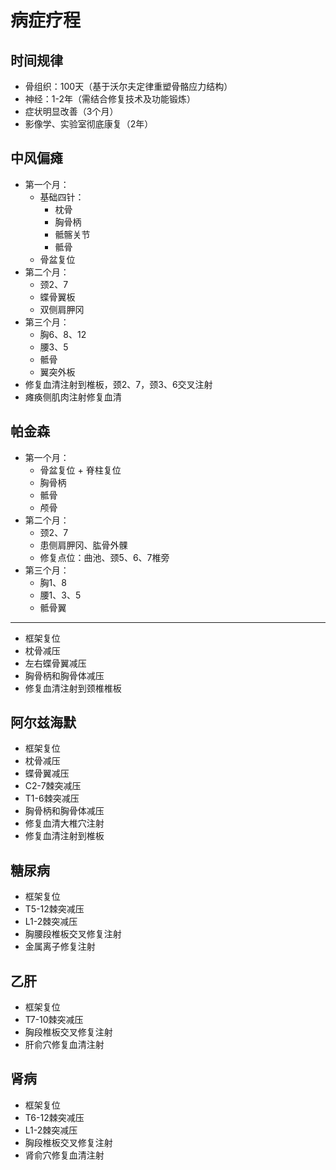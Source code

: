 # 病症疗程

## 时间规律

- 骨组织：100天（基于沃尔夫定律重塑骨骼应力结构）  
- 神经：1-2年（需结合修复技术及功能锻炼）  
- 症状明显改善（3个月）
- 影像学、实验室彻底康复（2年）

## 中风偏瘫

- 第一个月：
  - 基础四针：
    - 枕骨
    - 胸骨柄
    - 骶髂关节
    - 骶骨
  - 骨盆复位
- 第二个月：
  - 颈2、7
  - 蝶骨翼板
  - 双侧肩胛冈
- 第三个月：
  - 胸6、8、12
  - 腰3、5
  - 骶骨
  - 翼突外板
- 修复血清注射到椎板，颈2、7，颈3、6交叉注射  
- 瘫痪侧肌肉注射修复血清  

## 帕金森

- 第一个月：
  - 骨盆复位 + 脊柱复位
  - 胸骨柄
  - 骶骨
  - 颅骨
- 第二个月：
  - 颈2、7
  - 患侧肩胛冈、肱骨外髁
  - 修复点位：曲池、颈5、6、7椎旁
- 第三个月：
  - 胸1、8
  - 腰1、3、5
  - 骶骨翼

---

- 框架复位
- 枕骨减压
- 左右蝶骨翼减压
- 胸骨柄和胸骨体减压
- 修复血清注射到颈椎椎板

## 阿尔兹海默

- 框架复位
- 枕骨减压
- 蝶骨翼减压
- C2-7棘突减压
- T1-6棘突减压
- 胸骨柄和胸骨体减压
- 修复血清大椎穴注射
- 修复血清注射到椎板

## 糖尿病

- 框架复位
- T5-12棘突减压
- L1-2棘突减压
- 胸腰段椎板交叉修复注射
- 金属离子修复注射

## 乙肝

- 框架复位
- T7-10棘突减压
- 胸段椎板交叉修复注射
- 肝俞穴修复血清注射

## 肾病

- 框架复位
- T6-12棘突减压
- L1-2棘突减压
- 胸段椎板交叉修复注射
- 肾俞穴修复血清注射
